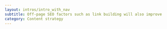 ```yaml
---
layout: intros/intro_with_nav
subtitle: Off-page SEO factors such as link building will also improve how your content is ranked by search engines and perceived by users.
category: Content strategy
---
```


